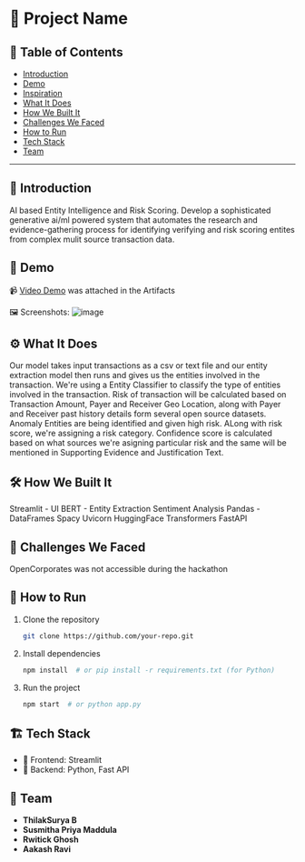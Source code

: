 # 🚀 Project Name

## 📌 Table of Contents
- [Introduction](#introduction)
- [Demo](#demo)
- [Inspiration](#inspiration)
- [What It Does](#what-it-does)
- [How We Built It](#how-we-built-it)
- [Challenges We Faced](#challenges-we-faced)
- [How to Run](#how-to-run)
- [Tech Stack](#tech-stack)
- [Team](#team)

---

## 🎯 Introduction
AI based Entity Intelligence and Risk Scoring. Develop a sophisticated generative ai/ml powered system that automates the research and evidence-gathering process for identifying verifying and risk scoring entites from complex mulit source transaction data.
## 🎥 Demo
📹 [Video Demo](#) was attached in the Artifacts

🖼️ Screenshots:
![image](https://github.com/user-attachments/assets/44ad5957-11fe-4ac9-bc0e-9b99b3edf00f)


## ⚙️ What It Does
Our model takes input transactions as a csv or text file and our entity extraction model then runs and gives us the entities involved in the transaction. We're using a Entity Classifier to classify the type of entities involved in the transaction. Risk of transaction will be calculated based on Transaction Amount, Payer and Receiver Geo Location, along with Payer and Receiver past history details form several open source datasets. Anomaly Entities are being identified and given high risk. ALong with risk score, we're assigning a risk category. Confidence score is calculated based on what sources we're asigning particular risk and the same will be mentioned in Supporting Evidence and Justification Text.

## 🛠️ How We Built It
Streamlit - UI
BERT - Entity Extraction
Sentiment Analysis
Pandas - DataFrames
Spacy 
Uvicorn
HuggingFace Transformers
FastAPI

## 🚧 Challenges We Faced
OpenCorporates was not accessible during the hackathon 

## 🏃 How to Run
1. Clone the repository  
   ```sh
   git clone https://github.com/your-repo.git
   ```
2. Install dependencies  
   ```sh
   npm install  # or pip install -r requirements.txt (for Python)
   ```
3. Run the project  
   ```sh
   npm start  # or python app.py
   ```

## 🏗️ Tech Stack
- 🔹 Frontend: Streamlit
- 🔹 Backend: Python, Fast API


## 👥 Team
- **ThilakSurya B**
- **Susmitha Priya Maddula**
- **Rwitick Ghosh**
- **Aakash Ravi**
